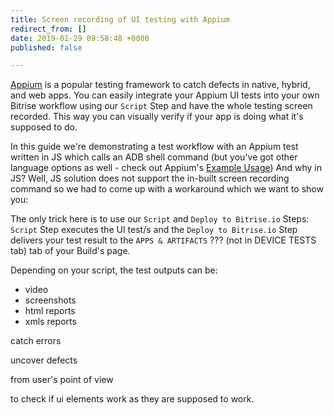 ```yaml
---
title: Screen recording of UI testing with Appium
redirect_from: []
date: 2019-01-29 09:58:48 +0000
published: false

---
```

[Appium](http://appium.io/) is a popular testing framework to catch defects in native, hybrid, and web apps. You can easily integrate your Appium UI tests into your own Bitrise workflow using our `Script` Step and have the whole testing screen recorded. This way you can visually verify if your app is doing what it's supposed to do.

In this guide we're demonstrating a test workflow with an Appium test written in JS which calls an ADB shell command (but you've got other language options as well -  check out Appium's [Example Usage](http://appium.io/docs/en/commands/device/recording-screen/start-recording-screen/)) And why in JS? Well, JS solution does not support the in-built screen recording command so we had to come up with a workaround which we want to show you:

The only trick here is to use our `Script` and `Deploy to Bitrise.io` Steps: `Script` Step executes the UI test/s and the `Deploy to Bitrise.io` Step delivers your test result to the `APPS & ARTIFACTS` ??? (not in DEVICE TESTS tab) tab of your Build's page.

Depending on your script, the test outputs can be:

* video
* screenshots
* html reports
* xmls reports

catch errors

uncover defects

from user's point of view

to check if ui elements work as they are supposed to work.